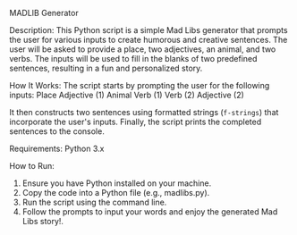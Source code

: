 MADLIB Generator

Description:
This Python script is a simple Mad Libs generator that prompts the user for various inputs to create humorous and creative sentences. The user will be asked to provide a place, two adjectives, an animal, and two verbs. The inputs will be used to fill in the blanks of two predefined sentences, resulting in a fun and personalized story.

How It Works:
The script starts by prompting the user for the following inputs:
Place
Adjective (1)
Animal
Verb (1)
Verb (2)
Adjective (2)

It then constructs two sentences using formatted strings (`f-strings`) that incorporate the user's inputs.
Finally, the script prints the completed sentences to the console.

Requirements:
Python 3.x

How to Run:
1) Ensure you have Python installed on your machine.
2) Copy the code into a Python file (e.g., madlibs.py).
3) Run the script using the command line.
4) Follow the prompts to input your words and enjoy the generated Mad Libs story!.
